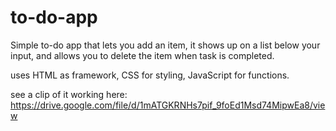 # to-do-app

Simple to-do app that lets you add an item, it shows up on a list below your input, and allows you to delete the item when task is completed. 

uses HTML as framework, CSS for styling, JavaScript for functions. 

see a clip of it working here: https://drive.google.com/file/d/1mATGKRNHs7pif_9foEd1Msd74MipwEa8/view


